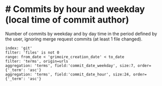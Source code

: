# \# Commits by hour and weekday (local time of commit author)

Number of commits by weekday and by day time in the period defined by the user, ignoring merge request commits (at least 1 file changed).

```
index: 'git'
filter: 'files' is not 0
range: from_date < 'grimoire_creation_date' < to_date
filter: 'terms', origin=urls
aggregation: 'terms', field:'commit_date_weekday', size:7, order={'_term': 'asc'}
aggregation: 'terms', field:'commit_date_hour', size:24, order={'_term': 'asc'}
```
